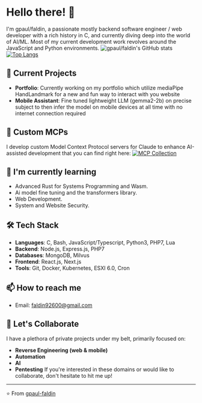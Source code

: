 # Hello there! 👋
I'm gpaul/faldin, a passionate mostly backend software engineer / web developer with a rich history in C, and currently diving deep into the world of AI/ML. Most of my current development work revolves around the JavaScript and Python environments.
![gpaul/faldin's GitHub stats](https://github-readme-stats-gpaul-faldin.vercel.app/api?username=gpaul-faldin&show_icons=true&theme=radical&include_all_commits=true)
[![Top Langs](https://github-readme-stats-gpaul-faldin.vercel.app/api/top-langs/?username=gpaul-faldin&layout=compact)](https://github.com/anuraghazra/github-readme-stats)
## 🔭 Current Projects
- **Portfolio**: Currently working on my portfolio which utilize mediaPipe HandLandmark for a new and fun way to interact with you website 
- **Mobile Assistant**: Fine tuned lightweight LLM (gemma2-2b) on precise subject to then infer the model on mobile devices at all time with no internet connection required

## 🤖 Custom MCPs
I develop custom Model Context Protocol servers for Claude to enhance AI-assisted development that you can find right here:
[![MCP Collection](https://img.shields.io/badge/Claude_MCPs-Model_Context_Protocol-7B68EE?style=for-the-badge&logo=anthropic&logoColor=white)](https://github.com/gpaul-mcp)

## 🌱 I'm currently learning
- Advanced Rust for Systems Programming and Wasm.
- Ai model fine tuning and the transformers library.
- Web Development.
- System and Website Security.
## 🛠️ Tech Stack
- **Languages**: C, Bash, JavaScript/Typescript, Python3, PHP7, Lua
- **Backend**: Node.js, Express.js, PHP7 
- **Databases**: MongoDB, Milvus
- **Frontend**: React.js, Next.js
- **Tools**: Git, Docker, Kubernetes, ESXI 6.0, Cron
## 📫 How to reach me
- Email: faldin92600@gmail.com
## 🤝 Let's Collaborate
I have a plethora of private projects under my belt, primarily focused on:
- **Reverse Engineering (web & mobile)**
- **Automation**
- **AI**
- **Pentesting**
If you're interested in these domains or would like to collaborate, don't hesitate to hit me up!
---
⭐️ From [gpaul-faldin](https://github.com/gpaul-faldin)

